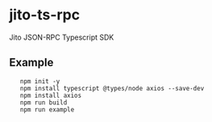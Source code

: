 # jito-ts-rpc
Jito JSON-RPC Typescript SDK

## Example
```
   npm init -y
   npm install typescript @types/node axios --save-dev
   npm install axios
   npm run build
   npm run example
```